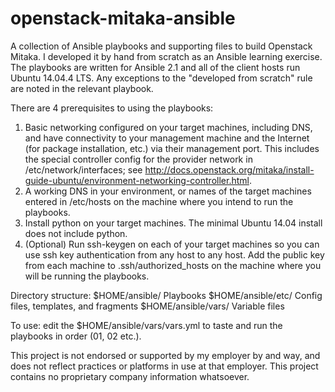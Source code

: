 # openstack-mitaka-ansible

A collection of Ansible playbooks and supporting files to build Openstack Mitaka. I developed it by hand from scratch as an Ansible learning exercise. The playbooks are written for Ansible 2.1 and all of the client hosts run Ubuntu 14.04.4 LTS. Any exceptions to the "developed from scratch" rule are noted in the relevant playbook.

There are 4 prerequisites to using the playbooks:
1) Basic networking configured on your target machines, including DNS, and have connectivity to your management machine and the Internet (for package installation, etc.) via their management port. This includes the special controller config for the provider network in /etc/network/interfaces; see http://docs.openstack.org/mitaka/install-guide-ubuntu/environment-networking-controller.html.
2) A working DNS in your environment, or names of the target machines entered in /etc/hosts on the machine where you intend to run the playbooks.
3) Install python on your target machines. The minimal Ubuntu 14.04 install does not include python.
4) (Optional) Run ssh-keygen on each of your target machines so you can use ssh key authentication from any host to any host. Add the public key from each machine to .ssh/authorized_hosts on the machine where you will be running the playbooks.

Directory structure:
$HOME/ansible/ Playbooks
$HOME/ansible/etc/ Config files, templates, and fragments
$HOME/ansible/vars/ Variable files

To use: edit the $HOME/ansible/vars/vars.yml to taste and run the playbooks in order (01, 02 etc.).

This project is not endorsed or supported by my employer by and way, and does not reflect practices or platforms in use at that employer. This project contains no proprietary company information whatsoever.
